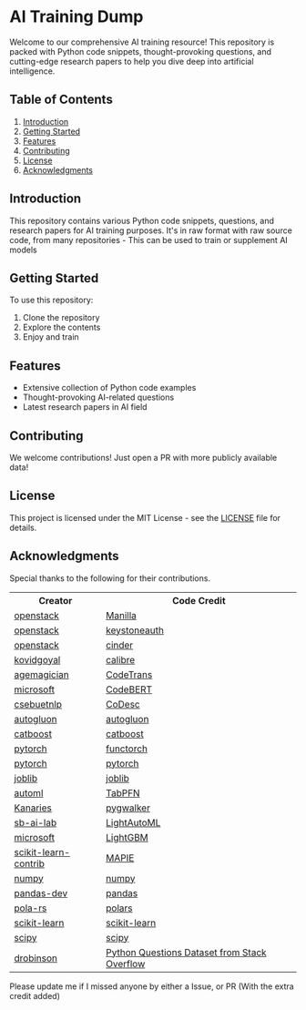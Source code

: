 # AI Training Dump

Welcome to our comprehensive AI training resource! This repository is packed with Python code snippets, thought-provoking questions, and cutting-edge research papers to help you dive deep into artificial intelligence.

## Table of Contents
1. [Introduction](#introduction)
2. [Getting Started](#getting-started)
3. [Features](#features)
4. [Contributing](#contributing)
5. [License](#license)
6. [Acknowledgments](#acknowledgments)

## Introduction
This repository contains various Python code snippets, questions, and research papers for AI training purposes.
It's in raw format with raw source code, from many repositories - This can be used to train or supplement AI models

## Getting Started
To use this repository:
1. Clone the repository
2. Explore the contents
3. Enjoy and train

## Features
- Extensive collection of Python code examples
- Thought-provoking AI-related questions
- Latest research papers in AI field

## Contributing
We welcome contributions!
Just open a PR with more publicly available data!

## License
This project is licensed under the MIT License - see the [LICENSE](LICENSE) file for details.

## Acknowledgments
Special thanks to the following for their contributions.

<table>
  <tr>
    <th>Creator</th>
    <th>Code Credit</th>
  </tr>
  <tr>
    <td><a href="https://github.com/openstack">openstack</a></td>
    <td><a href="https://github.com/openstack/manila">Manilla</a></td>
  </tr>
  <tr>
    <td><a href="https://github.com/openstack">openstack</a></td>
    <td><a href="https://github.com/openstack/keystoneauth">keystoneauth</a></td>
  </tr>
  <tr>
    <td><a href="https://github.com/openstack">openstack</a></td>
    <td><a href="https://github.com/openstack/cinder">cinder</a></td>
  </tr>
  <tr>
    <td><a href="https://github.com/kovidgoyal">kovidgoyal</a></td>
    <td><a href="https://github.com/kovidgoyal/calibre">calibre</a></td>
  </tr>
  <tr>
    <td><a href="https://github.com/agemagician">agemagician</a></td>
    <td><a href="https://github.com/agemagician/CodeTrans">CodeTrans</a></td>
  </tr>
  <tr>
    <td><a href="https://github.com/microsoft">microsoft</a></td>
    <td><a href="https://github.com/microsoft/CodeBERT">CodeBERT</a></td>
  </tr>
  <tr>
    <td><a href="https://github.com/csebuetnlp">csebuetnlp</a></td>
    <td><a href="https://github.com/csebuetnlp/CoDesc">CoDesc</a></td>
  </tr>
  <tr>
  <tr>
    <td><a href="https://github.com/autogluon">autogluon</a></td>
    <td><a href="https://github.com/autogluon/autogluon">autogluon</a></td>
  </tr>
  <tr>
    <td><a href="https://github.com/catboost">catboost</a></td>
    <td><a href="https://github.com/catboost/catboost">catboost</a></td>
  </tr>
  <tr>
    <td><a href="https://github.com/pytorch">pytorch</a></td>
    <td><a href="https://github.com/pytorch/functorch">functorch</a></td>
  </tr>
  <tr>
    <td><a href="https://github.com/pytorch">pytorch</a></td>
    <td><a href="https://github.com/pytorch/pytorch">pytorch</a></td>
  </tr>
  <tr>
    <td><a href="https://github.com/joblib">joblib</a></td>
    <td><a href="https://github.com/joblib/joblib">joblib</a></td>
  </tr>
  <tr>
    <td><a href="https://github.com/automl">automl</a></td>
    <td><a href="https://github.com/automl/TabPFN">TabPFN</a></td>
  </tr>
  <tr>
    <td><a href="https://github.com/Kanaries">Kanaries</a></td>
    <td><a href="https://github.com/Kanaries/pygwalker">pygwalker</a></td>
  </tr>
  <tr>
    <td><a href="https://github.com/sb-ai-lab">sb-ai-lab</a></td>
    <td><a href="https://github.com/sb-ai-lab/LightAutoML">LightAutoML</a></td>
  </tr>
  <tr>
    <td><a href="https://github.com/microsoft">microsoft</a></td>
    <td><a href="https://github.com/microsoft/LightGBM">LightGBM</a></td>
  </tr>
  <tr>
    <td><a href="https://github.com/scikit-learn-contrib">scikit-learn-contrib</a></td>
    <td><a href="https://github.com/scikit-learn-contrib/MAPIE">MAPIE</a></td>
  </tr>
  <tr>
    <td><a href="https://github.com/numpy">numpy</a></td>
    <td><a href="https://github.com/numpy/numpy">numpy</a></td>
  </tr>
  <tr>
    <td><a href="https://github.com/pandas-dev">pandas-dev</a></td>
    <td><a href="https://github.com/pandas-dev/pandas">pandas</a></td>
  </tr>
  <tr>
    <td><a href="https://github.com/pola-rs">pola-rs</a></td>
    <td><a href="https://github.com/pola-rs/polars">polars</a></td>
  </tr>
  <tr>
    <td><a href="https://github.com/scikit-learn">scikit-learn</a></td>
    <td><a href="https://github.com/scikit-learn/scikit-learn">scikit-learn</a></td>
  </tr>
  <tr>
    <td><a href="https://github.com/scipy">scipy</a></td>
    <td><a href="https://github.com/scipy/scipy">scipy</a></td>
  </tr>
  <tr>
    <td><a href="https://www.kaggle.com/drobinson">drobinson</a></td>
    <td><a href="https://www.kaggle.com/datasets/stackoverflow/pythonquestions">Python Questions Dataset from Stack Overflow</a></td>
  </tr>
</table>

Please update me if I missed anyone by either a Issue, or PR (With the extra credit added)
